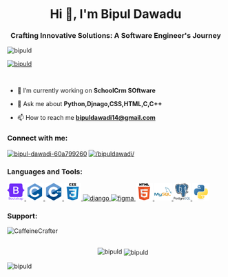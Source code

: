 <h1 align="center">Hi 👋, I'm Bipul Dawadu</h1>
<h3 align="center">Crafting Innovative Solutions: A Software Engineer's Journey</h3>

<p align="left"> <img src="https://komarev.com/ghpvc/?username=bipuld&label=Profile%20views&color=0e75b6&style=flat" alt="bipuld" /> </p>

<p align="left"> <a href="https://github.com/ryo-ma/github-profile-trophy"><img src="https://github-profile-trophy.vercel.app/?username=bipuld" alt="bipuld" /></a> </p>

<p align="left"> <a href="https://twitter.com/" target="blank"><img src="https://img.shields.io/twitter/follow/?logo=twitter&style=for-the-badge" alt="" /></a> </p>

- 🔭 I’m currently working on **SchoolCrm SOftware**

- 💬 Ask me about **Python,Djnago,CSS,HTML,C,C++**

- 📫 How to reach me **bipuldawadi14@gmail.com**

<h3 align="left">Connect with me:</h3>
<p align="left">
<a href="https://linkedin.com/in/bipul-dawadi-60a799260" target="blank"><img align="center" src="https://raw.githubusercontent.com/rahuldkjain/github-profile-readme-generator/master/src/images/icons/Social/linked-in-alt.svg" alt="bipul-dawadi-60a799260" height="30" width="40" /></a>
<a href="https://www.leetcode.com//bipuldawadi/" target="blank"><img align="center" src="https://raw.githubusercontent.com/rahuldkjain/github-profile-readme-generator/master/src/images/icons/Social/leet-code.svg" alt="/bipuldawadi/" height="30" width="40" /></a>
</p>

<h3 align="left">Languages and Tools:</h3>
<p align="left"> <a href="https://getbootstrap.com" target="_blank" rel="noreferrer"> <img src="https://raw.githubusercontent.com/devicons/devicon/master/icons/bootstrap/bootstrap-plain-wordmark.svg" alt="bootstrap" width="40" height="40"/> </a> <a href="https://www.cprogramming.com/" target="_blank" rel="noreferrer"> <img src="https://raw.githubusercontent.com/devicons/devicon/master/icons/c/c-original.svg" alt="c" width="40" height="40"/> </a> <a href="https://www.w3schools.com/cpp/" target="_blank" rel="noreferrer"> <img src="https://raw.githubusercontent.com/devicons/devicon/master/icons/cplusplus/cplusplus-original.svg" alt="cplusplus" width="40" height="40"/> </a> <a href="https://www.w3schools.com/css/" target="_blank" rel="noreferrer"> <img src="https://raw.githubusercontent.com/devicons/devicon/master/icons/css3/css3-original-wordmark.svg" alt="css3" width="40" height="40"/> </a> <a href="https://www.djangoproject.com/" target="_blank" rel="noreferrer"> <img src="https://cdn.worldvectorlogo.com/logos/django.svg" alt="django" width="40" height="40"/> </a> <a href="https://www.figma.com/" target="_blank" rel="noreferrer"> <img src="https://www.vectorlogo.zone/logos/figma/figma-icon.svg" alt="figma" width="40" height="40"/> </a> <a href="https://www.w3.org/html/" target="_blank" rel="noreferrer"> <img src="https://raw.githubusercontent.com/devicons/devicon/master/icons/html5/html5-original-wordmark.svg" alt="html5" width="40" height="40"/> </a> <a href="https://www.mysql.com/" target="_blank" rel="noreferrer"> <img src="https://raw.githubusercontent.com/devicons/devicon/master/icons/mysql/mysql-original-wordmark.svg" alt="mysql" width="40" height="40"/> </a> <a href="https://www.postgresql.org" target="_blank" rel="noreferrer"> <img src="https://raw.githubusercontent.com/devicons/devicon/master/icons/postgresql/postgresql-original-wordmark.svg" alt="postgresql" width="40" height="40"/> </a> <a href="https://www.python.org" target="_blank" rel="noreferrer"> <img src="https://raw.githubusercontent.com/devicons/devicon/master/icons/python/python-original.svg" alt="python" width="40" height="40"/> </a> </p>

<h3 align="left">Support:</h3>
<p><a href="https://www.buymeacoffee.com/CaffeineCrafter"> <img align="left" src="https://cdn.buymeacoffee.com/buttons/v2/default-yellow.png" height="50" width="210" alt="CaffeineCrafter" /></a></p><br><br>

<p><img align="left" src="https://github-readme-stats.vercel.app/api/top-langs?username=bipuld&show_icons=true&locale=en&layout=compact" alt="bipuld" /></p>

<p>&nbsp;<img align="center" src="https://github-readme-stats.vercel.app/api?username=bipuld&show_icons=true&locale=en" alt="bipuld" /></p>

<p><img align="center" src="https://github-readme-streak-stats.herokuapp.com/?user=bipuld&" alt="bipuld" /></p>

